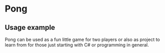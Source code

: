 # Pong
## Usage example

Pong can be used as a fun little game for two players or also as project to learn from for those just starting with C# or programming in general.
